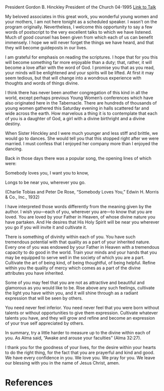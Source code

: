 President Gordon B. Hinckley
President of the Church
04-1995
[Link to Talk](https://www.churchofjesuschrist.org/study/general-conference/1995/04/the-light-within-you?lang=eng)

My beloved associates in this great work, you wonderful young women and your mothers, I am not here tonight as a scheduled speaker. I wasn’t on the program originally. Nevertheless, I welcome this opportunity to say a few words of postscript to the very excellent talks to which we have listened. Much of good counsel has been given from which each of us can benefit immensely. I hope we will never forget the things we have heard, and that they will become guideposts in our lives.

I am grateful for emphasis on reading the scriptures. I hope that for you this will become something far more enjoyable than a duty; that, rather, it will become a love affair with the word of God. I promise you that as you read, your minds will be enlightened and your spirits will be lifted. At first it may seem tedious, but that will change into a wondrous experience with thoughts and words of things divine.

I think there has never been another congregation of this kind in all the world, except perhaps previous Young Women’s conferences which have also originated here in the Tabernacle. There are hundreds of thousands of young women gathered this Saturday evening in halls scattered far and wide across the earth. How marvelous a thing it is to contemplate that each of you is a daughter of God, a girl with a divine birthright and a divine destiny.

When Sister Hinckley and I were much younger and less stiff and brittle, we would go to dances. She would tell you that this stopped right after we were married. I must confess that I enjoyed her company more than I enjoyed the dancing.

Back in those days there was a popular song, the opening lines of which were:





Somebody loves you, I want you to know,

Longs to be near you, wherever you go.





(Charlie Tobias and Peter De Rose, “Somebody Loves You,” Edwin H. Morris & Co., Inc., 1932)





I have interpreted those words differently from the meaning given by the author. I wish you—each of you, wherever you are—to know that you are loved. You are loved by your Father in Heaven, of whose divine nature you have partaken. And He desires that His Holy Spirit will be near you wherever you go if you will invite it and cultivate it.

There is something of divinity within each of you. You have such tremendous potential with that quality as a part of your inherited nature. Every one of you was endowed by your Father in Heaven with a tremendous capacity to do good in the world. Train your minds and your hands that you may be equipped to serve well in the society of which you are a part. Cultivate the art of being kind, of being thoughtful, of being helpful. Refine within you the quality of mercy which comes as a part of the divine attributes you have inherited.

Some of you may feel that you are not as attractive and beautiful and glamorous as you would like to be. Rise above any such feelings, cultivate the light you have within you, and it will shine through as a radiant expression that will be seen by others.

You need never feel inferior. You need never feel that you were born without talents or without opportunities to give them expression. Cultivate whatever talents you have, and they will grow and refine and become an expression of your true self appreciated by others.

In summary, try a little harder to measure up to the divine within each of you. As Alma said, “Awake and arouse your faculties” (Alma 32:27).

I thank you for the goodness of your lives, for the desire within your hearts to do the right thing, for the fact that you are prayerful and kind and good. We have every confidence in you. We love you. We pray for you. We leave our blessing with you in the name of Jesus Christ, amen.

# References
